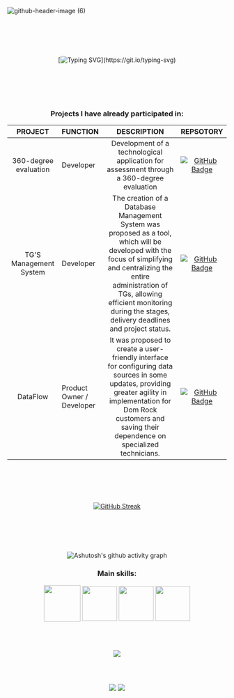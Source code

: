 ![github-header-image (6)](https://github.com/user-attachments/assets/69be13c4-f55a-4a03-a0f3-e06fcf00b19d)

<br>
<br>
<br>
<br>
<div align="center">
   
[![Typing SVG](https://readme-typing-svg.herokuapp.com?font=Fira+Code&size=30&duration=2500&pause=1000&color=F70761&center=true&width=435&lines=Hi!+I'm+Ana;I'm+a+Database+student.;Welcome+to+my+repositories!)](https://git.io/typing-svg)

<br>
<br>
<br>
<br>
<div align="center"> 
   

### Projects I have already participated in:

| **PROJECT** | **FUNCTION** | **DESCRIPTION** |**REPSOTORY** |
| :---: | :--- | :---: |:---: |
| 360-degree evaluation | Developer |  Development of a technological application for assessment through a 360-degree evaluation | [![GitHub Badge](https://img.shields.io/badge/GitHub-111217?style=flat-square&logo=github&logoColor=white)](https://github.com/iNineBD/Aval360-1Sem2023) |
| TG'S Management System | Developer |  The creation of a Database Management System was proposed as a tool, which will be developed with the focus of simplifying and centralizing the entire administration of TGs, allowing efficient monitoring during the stages, delivery deadlines and project status. | [![GitHub Badge](https://img.shields.io/badge/GitHub-111217?style=flat-square&logo=github&logoColor=white)](https://github.com/iNineBD/SGTG-2Sem2023) |
| DataFlow | Product Owner / Developer |  It was proposed to create a user-friendly interface for configuring data sources in some updates, providing greater agility in implementation for Dom Rock customers and saving their dependence on specialized technicians. | [![GitHub Badge](https://img.shields.io/badge/GitHub-111217?style=flat-square&logo=github&logoColor=white)](https://github.com/iNineBD/DataFlow-3Sem2024) |

   
<br>
<br>
<br>
<br>
<div align="center">
   
[![GitHub Streak](https://github-readme-streak-stats.herokuapp.com?user=Anaraquely&theme=violet-dark&locale=pt_BR&date_format=n%2Fj%5B%2FY%5D&card_width=900)](https://git.io/streak-stats)

<br>
<br>
<br>
<br>
<div align="center">
  
![Ashutosh's github activity graph](https://ssr-contributions-svg.vercel.app/_/Anaraquely?chart=3dbar&gap=0.6&scale=2&flatten=2&animation=wave&animation_duration=1&animation_delay=0.05&animation_amplitude=20&animation_frequency=0.5&animation_wave_center=10_0&format=svg&weeks=30&theme=pink) 

### Main skills:
<div align="center"> 
<img align="center" height="84" width="84" src="https://github.com/user-attachments/assets/078f7865-3e9c-4b95-b84e-4b430757f0ee">

<img align="center" height="80" width="80" src="https://github.com/user-attachments/assets/a5cd31a0-defd-49b3-a98e-a1608a5a777c">

<img align="center"  height="80" width="80" src="https://github.com/user-attachments/assets/f4bd1c2d-f404-4a00-bbda-981196d339dd">

<img align="center"  height="80" width="80" src="https://github.com/carolbarbosa101/carolbarbosa101/assets/44561610/5d7b8d42-878a-4d07-aebc-f2af02475be6">

<br>
<br>
<br>
<br>


  <img align="center" src="https://visit-counter.vercel.app/counter.png?page=https%3A%2F%2Fgithub.com%2FAnaraquely&s=50&c=db006a&bg=00000000&no=7&ff=digi&tb=Visits%3A++&ta=" /></p> 
<br>
<br> 
<div> 
  <a href = "mailto:anaraquelysmachado29@gmail.com"><img src="https://img.shields.io/badge/-Gmail-%23333?style=for-the-badge&logo=gmail&logoColor=white" target="_blank"></a>
  <a href="https://www.linkedin.com/in/ana-sasaki-19a2031b8/" target="_blank"><img src="https://img.shields.io/badge/-LinkedIn-%230077B5?style=for-the-badge&logo=linkedin&logoColor=white" target="_blank"></a> 
  
</div>
